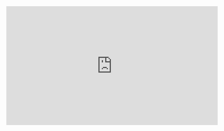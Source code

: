 
<iframe width="560" height="315" src="https://www.youtube.com/embed/KadShdGbxqk" 
        title="YouTube video player" frameborder="0" 
        allow="accelerometer; autoplay; clipboard-write; encrypted-media; gyroscope; picture-in-picture" 
        allowfullscreen></iframe>
